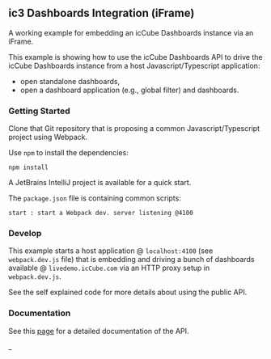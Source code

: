 ## ic3 Dashboards Integration (iFrame)

A working example for embedding an icCube Dashboards instance via an iFrame.

This example is showing how to use the icCube Dashboards API to drive the icCube Dashboards instance from a host
Javascript/Typescript application:

- open standalone dashboards,
- open a dashboard application (e.g., global filter) and dashboards.

### Getting Started

Clone that Git repository that is proposing a common Javascript/Typescript project using Webpack.

Use `npm` to install the dependencies:

    npm install

A JetBrains IntelliJ project is available for a quick start.

The `package.json` file is containing common scripts:

    start : start a Webpack dev. server listening @4100 

### Develop

This example starts a host application @ `localhost:4100` (see `webpack.dev.js` file) that is embedding and driving a
bunch of dashboards available @ `livedemo.icCube.com` via an HTTP proxy setup in `webpack.dev.js`.

See the self explained code for more details about using the public API.

### Documentation

See this [page](https://github.com/ic3-software/ic3-reporting-api/blob/main/doc/embed/Overview.md)
for a detailed documentation of the API.

_
